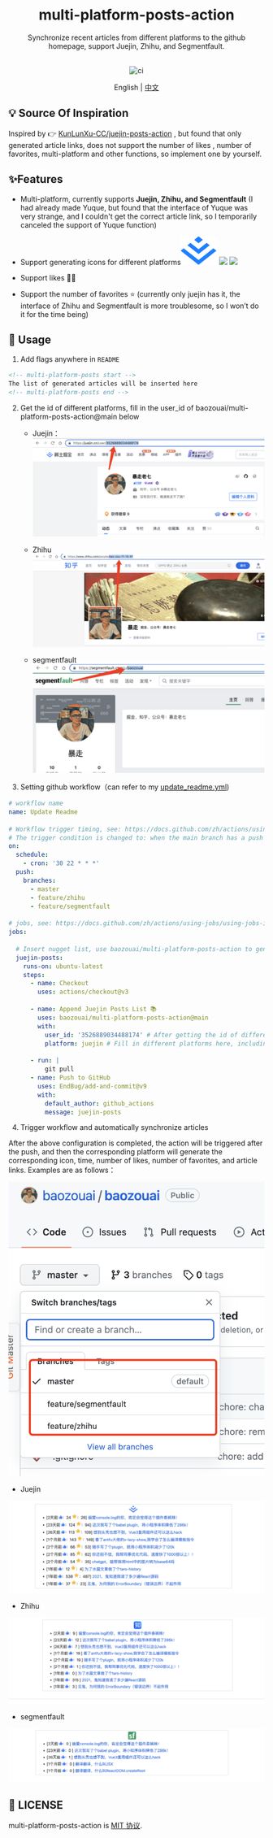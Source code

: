 
<p align="center">
<h1 align="center">multi-platform-posts-action</h1>
</p>

<div align="center">
  Synchronize recent articles from different platforms to the github homepage, support Juejin, Zhihu, and Segmentfault.

<br/>
<br/>

![ci][ci-badge]

[ci-badge]: https://github.com/baozouai/multi-platform-posts-action/actions/workflows/ci.yml/badge.svg

English | [中文](./README.md)

</div>


## 💡 Source Of Inspiration
Inspired by 👉 [KunLunXu-CC/juejin-posts-action](https://github.com/KunLunXu-CC/juejin-posts-action) , but found that only generated article links, does not support the number of likes , number of favorites, multi-platform and other functions, so implement one by yourself.

## ✨Features

- Multi-platform, currently supports **Juejin, Zhihu, and Segmentfault** (I had already made Yuque, but found that the interface of Yuque was very strange, and I couldn't get the correct article link, so I temporarily canceled the support of Yuque function)
  
- Support generating icons for different platforms![](./assets/juejin.svg) ![](./assets/zhihu.ico) ![](./assets/segmentfault.ico)
- Support likes 👍🏻
- Support the number of favorites ⭐ (currently only juejin has it, the interface of Zhihu and Segmentfault is more troublesome, so I won’t do it for the time being)
 ## 🔨 Usage

1. Add flags anywhere in `README`

```markdown
<!-- multi-platform-posts start -->
The list of generated articles will be inserted here
<!-- multi-platform-posts end -->
```

2. Get the id of different platforms, fill in the user_id of baozouai/multi-platform-posts-action@main below

   - Juejin：![](./assets/juejin_id.png)

   - Zhihu![](./assets/zhihu_id.png)

   <!--- Yuque ![](./assets/r_id.png)-->

   - segmentfault ![](./assets/segmentfault_id.png)

     

2. Setting github workflow（can refer to my [update_readme.yml](https://github.com/baozouai/baozouai/blob/master/.github/workflows/update_readme.yml))

```yaml
# workflow name
name: Update Readme

# Workflow trigger timing, see: https://docs.github.com/zh/actions/using-workflows/triggering-a-workflow
# The trigger condition is changed to: when the main branch has a push operation || every day at 0:00
on:
  schedule:
    - cron: '30 22 * * *'
  push:
    branches:
      - master
      - feature/zhihu
      - feature/segmentfault

# jobs, see: https://docs.github.com/zh/actions/using-jobs/using-jobs-in-a-workflow
jobs:

  # Insert nugget list, use baozouai/multi-platform-posts-action to generate post list, see: https://github.com/baozouai/multi-platform-posts-action
  juejin-posts:
    runs-on: ubuntu-latest
    steps:
      - name: Checkout
        uses: actions/checkout@v3

      - name: Append Juejin Posts List 📚
        uses: baozouai/multi-platform-posts-action@main
        with:
          user_id: '3526889034488174' # After getting the id of different platforms above, fill in here
          platform: juejin # Fill in different platforms here, including juejin, zhihu, segmentfault

      - run: |
          git pull
      - name: Push to GitHub
        uses: EndBug/add-and-commit@v9
        with:
          default_author: github_actions
          message: juejin-posts
```

4. Trigger workflow and automatically synchronize articles

After the above configuration is completed, the action will be triggered after the push, and then the corresponding platform will generate the corresponding icon, time, number of likes, number of favorites, and article links. Examples are as follows：

![](./assets/readme_branch.png)

- Juejin

![](./assets/juejin_example.png)

- Zhihu

![](./assets/zhihu_example.png)

- segmentfault

![](./assets/segmentfault_example.png)
## 📄 LICENSE

multi-platform-posts-action is [MIT 协议](./LICENSE).